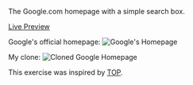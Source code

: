 The Google.com homepage with a simple search box.

[Live Preview](https://htmlpreview.github.io/?https://github.com/omgitsdawise/google-homepage/blob/master/index.html)

Google's official homepage:
![Google's Homepage](https://i.imgur.com/KQjaxCZ.png)


My clone:
![Cloned Google Homepage](https://i.imgur.com/kfAF3aK.png)


This exercise was inspired by [TOP](http://www.theodinproject.com/).
